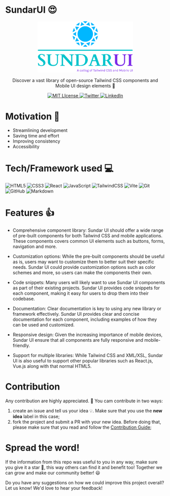# SundarUI 😍

<p align="center">
<a href="https://sundar-ui.netlify.app/#">
<img width="300" src="src/assets/logo.png">
</a>
  <p align="center">Discover a vast library of open-source Tailwind CSS components and Mobile UI design elements 🚀</p>
</p>

<p align="center">
  <a href="https://github.com/rajpatel17-bot/SundarUI/blob/master/LICENSE">
    <img src="https://img.shields.io/github/license/othneildrew/Best-README-Template.svg?style=flat&logo=appveyor" alt="MIT LIcense">
  </a>
  <a href="https://twitter.com/sundar_ui">
    <img src="https://img.shields.io/twitter/follow/sundar_ui?style=social" alt="Twitter">
  </a>
  <a href="https://www.linkedin.com/company/sundarui/">
    <img src="https://img.shields.io/badge/-LinkedIn-black.svg?style=flat&logo=appveyor&logo=linkedin&colorB=555" alt="LinkedIn">
  </a>
</p>

# Motivation 🚀

- Streamlining development
- Saving time and effort
- Improving consistency
- Accessibility

# Tech/Framework used 💻
![HTML5](https://img.shields.io/badge/html5-%23E34F26.svg?style=for-the-badge&logo=html5&logoColor=white)
![CSS3](https://img.shields.io/badge/css3-%231572B6.svg?style=for-the-badge&logo=css3&logoColor=white)
![React](https://img.shields.io/badge/react-%2320232a.svg?style=for-the-badge&logo=react&logoColor=%2361DAFB)
![JavaScript](https://img.shields.io/badge/javascript-%23323330.svg?style=for-the-badge&logo=javascript&logoColor=%23F7DF1E)
![TailwindCSS](https://img.shields.io/badge/tailwindcss-%2338B2AC.svg?style=for-the-badge&logo=tailwind-css&logoColor=white)
![Vite](https://img.shields.io/badge/vite-%23646CFF.svg?style=for-the-badge&logo=vite&logoColor=white)
![Git](https://img.shields.io/badge/git-%23F05033.svg?style=for-the-badge&logo=git&logoColor=white)
![GitHub](https://img.shields.io/badge/github-%23121011.svg?style=for-the-badge&logo=github&logoColor=white)
![Markdown](https://img.shields.io/badge/markdown-%23000000.svg?style=for-the-badge&logo=markdown&logoColor=white)

# Features 👍

- Comprehensive component library: Sundar UI should offer a wide range of pre-built components for both Tailwind CSS and mobile applications. These components covers common UI elements such as buttons, forms, navigation and more.

- Customization options: While the pre-built components should be useful as is, users may want to customize them to better suit their specific needs. Sundar UI could provide customization options such as color schemes and more, so users can make the components their own.

- Code snippets: Many users will likely want to use Sundar UI components as part of their existing projects. Sundar UI provides code snippets for each component, making it easy for users to drop them into their codebase.

- Documentation: Clear documentation is key to using any new library or framework effectively. Sundar UI provides clear and concise documentation for each component, including examples of how they can be used and customized.

- Responsive design: Given the increasing importance of mobile devices, Sundar UI ensure that all components are fully responsive and mobile-friendly.

- Support for multiple libraries: While Tailwind CSS and XML/XSL, Sundar UI is also useful to support other popular libraries such as React.js, Vue.js along with that normal HTML5.

# Contribution 
Any contribution are highly appreciated. 🙏 You cam contribute in two ways:

1. create an issue and tell us your idea 💡. Make sure that you use the **new idea** label in this case;
2. fork the project and submit a PR with your new idea. Before doing that, please make sure that you read and follow the [Contribution Guide](./CONTRIBUTING.md);

# Spread the word!

If the information from this repo was useful to you in any way, make sure you give it a star 🌟, this way others can find it and benefit too! Together we can grow and make our community better! :smiley:

Do you have any suggestions on how we could improve this project overall? Let us know! We'd love to hear your feedback! 

